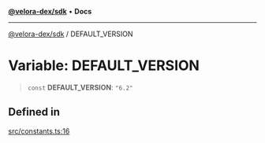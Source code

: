 [**@velora-dex/sdk**](../README.md) • **Docs**

***

[@velora-dex/sdk](../globals.md) / DEFAULT\_VERSION

# Variable: DEFAULT\_VERSION

> `const` **DEFAULT\_VERSION**: `"6.2"`

## Defined in

[src/constants.ts:16](https://github.com/VeloraDEX/sdk/blob/feat/extend_delta_orders_filtering/src/constants.ts#L16)
